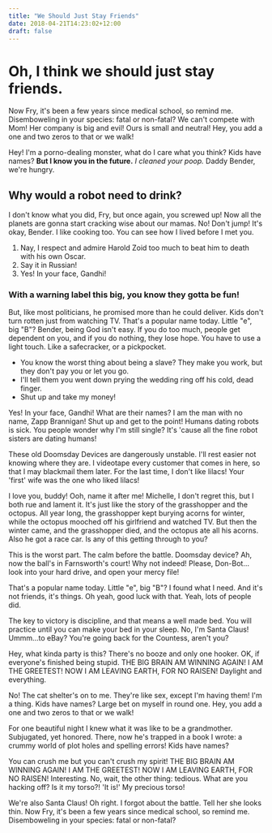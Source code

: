 ```yaml
---
title: "We Should Just Stay Friends"
date: 2018-04-21T14:23:02+12:00
draft: false
---
```


# Oh, I think we should just stay friends.

Now Fry, it's been a few years since medical school, so remind me. Disemboweling in your species: fatal or non-fatal? We can't compete with Mom! Her company is big and evil! Ours is small and neutral! Hey, you add a one and two zeros to that or we walk!

Hey! I'm a porno-dealing monster, what do I care what you think? Kids have names? __But I know you in the future.__ *I cleaned your poop.* Daddy Bender, we're hungry.

## Why would a robot need to drink?

I don't know what you did, Fry, but once again, you screwed up! Now all the planets are gonna start cracking wise about our mamas. No! Don't jump! It's okay, Bender. I like cooking too. You can see how I lived before I met you.

1. Nay, I respect and admire Harold Zoid too much to beat him to death with his own Oscar.
2. Say it in Russian!
3. Yes! In your face, Gandhi!

### With a warning label this big, you know they gotta be fun!

But, like most politicians, he promised more than he could deliver. Kids don't turn rotten just from watching TV. That's a popular name today. Little "e", big "B"? Bender, being God isn't easy. If you do too much, people get dependent on you, and if you do nothing, they lose hope. You have to use a light touch. Like a safecracker, or a pickpocket.

* You know the worst thing about being a slave? They make you work, but they don't pay you or let you go.
* I'll tell them you went down prying the wedding ring off his cold, dead finger.
* Shut up and take my money!

Yes! In your face, Gandhi! What are their names? I am the man with no name, Zapp Brannigan! Shut up and get to the point! Humans dating robots is sick. You people wonder why I'm still single? It's 'cause all the fine robot sisters are dating humans!

These old Doomsday Devices are dangerously unstable. I'll rest easier not knowing where they are. I videotape every customer that comes in here, so that I may blackmail them later. For the last time, I don't like lilacs! Your 'first' wife was the one who liked lilacs!

I love you, buddy! Ooh, name it after me! Michelle, I don't regret this, but I both rue and lament it. It's just like the story of the grasshopper and the octopus. All year long, the grasshopper kept burying acorns for winter, while the octopus mooched off his girlfriend and watched TV. But then the winter came, and the grasshopper died, and the octopus ate all his acorns. Also he got a race car. Is any of this getting through to you?

This is the worst part. The calm before the battle. Doomsday device? Ah, now the ball's in Farnsworth's court! Why not indeed! Please, Don-Bot… look into your hard drive, and open your mercy file!

That's a popular name today. Little "e", big "B"? I found what I need. And it's not friends, it's things. Oh yeah, good luck with that. Yeah, lots of people did.

The key to victory is discipline, and that means a well made bed. You will practice until you can make your bed in your sleep. No, I'm Santa Claus! Ummm…to eBay? You're going back for the Countess, aren't you?

Hey, what kinda party is this? There's no booze and only one hooker. OK, if everyone's finished being stupid. THE BIG BRAIN AM WINNING AGAIN! I AM THE GREETEST! NOW I AM LEAVING EARTH, FOR NO RAISEN! Daylight and everything.

No! The cat shelter's on to me. They're like sex, except I'm having them! I'm a thing. Kids have names? Large bet on myself in round one. Hey, you add a one and two zeros to that or we walk!

For one beautiful night I knew what it was like to be a grandmother. Subjugated, yet honored. There, now he's trapped in a book I wrote: a crummy world of plot holes and spelling errors! Kids have names?

You can crush me but you can't crush my spirit! THE BIG BRAIN AM WINNING AGAIN! I AM THE GREETEST! NOW I AM LEAVING EARTH, FOR NO RAISEN! Interesting. No, wait, the other thing: tedious. What are you hacking off? Is it my torso?! 'It is!' My precious torso!

We're also Santa Claus! Oh right. I forgot about the battle. Tell her she looks thin. Now Fry, it's been a few years since medical school, so remind me. Disemboweling in your species: fatal or non-fatal?

